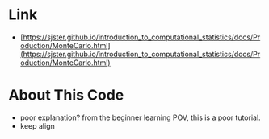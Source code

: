 # Link
- [https://sjster.github.io/introduction_to_computational_statistics/docs/Production/MonteCarlo.html](https://sjster.github.io/introduction_to_computational_statistics/docs/Production/MonteCarlo.html)

# About This Code
- poor explanation? from the beginner learning POV, this is a poor tutorial.
- keep align